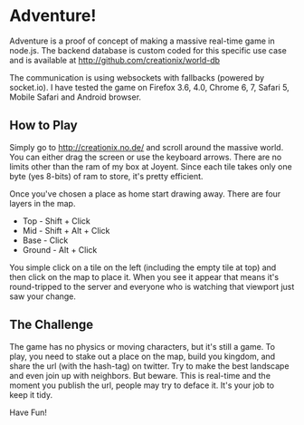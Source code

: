 # Adventure!

Adventure is a proof of concept of making a massive real-time game in node.js.  The backend database is custom coded for this specific use case and is available at <http://github.com/creationix/world-db>

The communication is using websockets with fallbacks (powered by socket.io).  I have tested the game on Firefox 3.6, 4.0, Chrome 6, 7, Safari 5, Mobile Safari and Android browser.

## How to Play

Simply go to http://creationix.no.de/ and scroll around the massive world. You can either drag the screen or use the keyboard arrows. There are no limits other than the ram of my box at Joyent.  Since each tile takes only one byte (yes 8-bits) of ram to store, it's pretty efficient.

Once you've chosen a place as home start drawing away.  There are four layers in the map.

  - Top - Shift + Click
  - Mid - Shift + Alt + Click
  - Base - Click
  - Ground - Alt + Click

You simple click on a tile on the left (including the empty tile at top) and then click on the map to place it.  When you see it appear that means it's round-tripped to the server and everyone who is watching that viewport just saw your change.

## The Challenge

The game has no physics or moving characters, but it's still a game.  To play, you need to stake out a place on the map, build you kingdom, and share the url (with the hash-tag) on twitter. Try to make the best landscape and even join up with neighbors.  But beware.  This is real-time and the moment you publish the url, people may try to deface it.  It's your job to keep it tidy.

Have Fun!